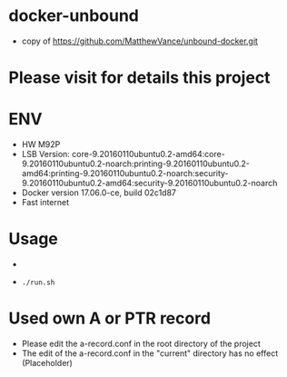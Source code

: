 # docker-unbound
- copy of https://github.com/MatthewVance/unbound-docker.git 

# Please visit for details  this project

# ENV
- HW M92P
- LSB Version: core-9.20160110ubuntu0.2-amd64:core-9.20160110ubuntu0.2-noarch:printing-9.20160110ubuntu0.2-amd64:printing-9.20160110ubuntu0.2-noarch:security-9.20160110ubuntu0.2-amd64:security-9.20160110ubuntu0.2-noarch
- Docker version 17.06.0-ce, build 02c1d87
- Fast internet

# Usage 
- ``` git clone https://github.com/MathiasStadler/docker-unbound.git
- ``` ./run.sh ```

# Used own A or PTR record 
- Please edit the a-record.conf in the root directory of the project
- The edit of the a-record.conf in the "current" directory  has no effect (Placeholder) 


